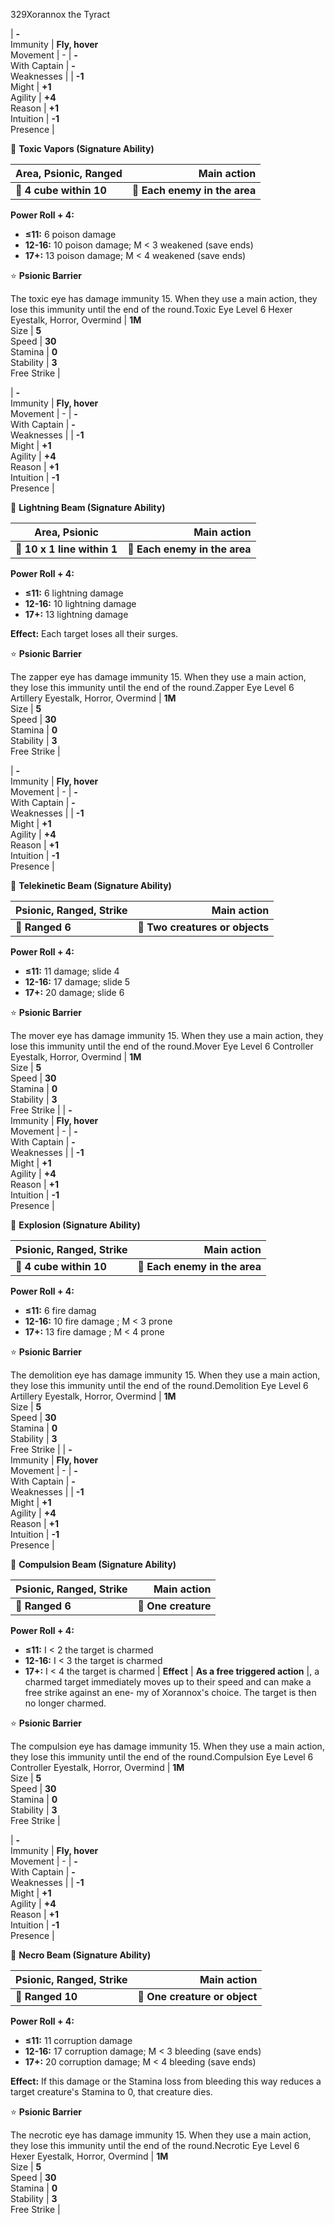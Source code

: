 329Xorannox the Tyract

| **-**<br>Immunity | **Fly, hover**<br>Movement |         -          | **-**<br>With Captain | **-**<br>Weaknesses  |
|  **-1**<br>Might  | **+1**<br>Agility |  **+4**<br>Reason  |  **+1**<br>Intuition  |  **-1**<br>Presence  |

🔳 **Toxic Vapors (Signature Ability)**

| **Area, Psionic, Ranged** | **Main action** |
| --- | ---:|
| **📏 4 cube within 10** | **🎯 Each enemy in the area** |

**Power Roll + 4:**

- **≤11:** 6 poison damage
- **12-16:** 10 poison damage; M < 3 weakened (save ends)
- **17+:** 13 poison damage; M < 4 weakened (save ends)

⭐️ **Psionic Barrier**

The toxic eye has damage immunity 15. When they use a main
action, they lose this immunity until the end of the round.Toxic Eye Level 6 Hexer
Eyestalk, Horror, Overmind
|   **1M**<br>Size   |  **5**<br>Speed   | **30**<br>Stamina |  **0**<br>Stability   | **3**<br>Free Strike |

| **-**<br>Immunity | **Fly, hover**<br>Movement |         -          | **-**<br>With Captain | **-**<br>Weaknesses  |
|  **-1**<br>Might  | **+1**<br>Agility |  **+4**<br>Reason  |  **+1**<br>Intuition  |  **-1**<br>Presence  |

🔳 **Lightning Beam (Signature Ability)**

| **Area, Psionic** | **Main action** |
| --- | ---:|
| **📏 10 x 1 line within 1** | **🎯 Each enemy in the area** |

**Power Roll + 4:**

- **≤11:** 6 lightning damage
- **12-16:** 10 lightning damage
- **17+:** 13 lightning damage

**Effect:** Each target loses all their surges.

⭐️ **Psionic Barrier**

The zapper eye has damage immunity 15. When they use a main
action, they lose this immunity until the end of the round.Zapper Eye Level 6 Artillery
Eyestalk, Horror, Overmind
|   **1M**<br>Size   |  **5**<br>Speed   | **30**<br>Stamina |  **0**<br>Stability   | **3**<br>Free Strike |

| **-**<br>Immunity | **Fly, hover**<br>Movement |         -          | **-**<br>With Captain | **-**<br>Weaknesses  |
|  **-1**<br>Might  | **+1**<br>Agility |  **+4**<br>Reason  |  **+1**<br>Intuition  |  **-1**<br>Presence  |

🏹 **Telekinetic Beam (Signature Ability)**

| **Psionic, Ranged, Strike** | **Main action** |
| --- | ---:|
| **📏 Ranged 6** | **🎯 Two creatures or objects** |

**Power Roll + 4:**

- **≤11:** 11 damage; slide 4
- **12-16:** 17 damage; slide 5
- **17+:** 20 damage; slide 6

⭐️ **Psionic Barrier**

The mover eye has damage immunity 15. When they use a main
action, they lose this immunity until the end of the round.Mover Eye Level 6 Controller
Eyestalk, Horror, Overmind
|   **1M**<br>Size   |  **5**<br>Speed   | **30**<br>Stamina |  **0**<br>Stability   | **3**<br>Free Strike |
| **-**<br>Immunity | **Fly, hover**<br>Movement |         -          | **-**<br>With Captain | **-**<br>Weaknesses  |
|  **-1**<br>Might  | **+1**<br>Agility |  **+4**<br>Reason  |  **+1**<br>Intuition  |  **-1**<br>Presence  |

🔳 **Explosion (Signature Ability)**

| **Psionic, Ranged, Strike** | **Main action** |
| --- | ---:|
| **📏 4 cube within 10** | **🎯 Each enemy in the area** |

**Power Roll + 4:**

- **≤11:** 6 fire damag
- **12-16:** 10 fire damage ; M < 3 prone
- **17+:** 13 fire damage ; M < 4 prone

⭐️ **Psionic Barrier**

The demolition eye has damage immunity 15. When they use a
main action, they lose this immunity until the end of the round.Demolition Eye Level 6 Artillery
Eyestalk, Horror, Overmind
|   **1M**<br>Size   |  **5**<br>Speed   | **30**<br>Stamina |  **0**<br>Stability   | **3**<br>Free Strike |
| **-**<br>Immunity | **Fly, hover**<br>Movement |         -          | **-**<br>With Captain | **-**<br>Weaknesses  |
|  **-1**<br>Might  | **+1**<br>Agility |  **+4**<br>Reason  |  **+1**<br>Intuition  |  **-1**<br>Presence  |

🏹 **Compulsion Beam (Signature Ability)**

| **Psionic, Ranged, Strike** | **Main action** |
| --- | ---:|
| **📏 Ranged 6** | **🎯 One creature** |

**Power Roll + 4:**

- **≤11:** I < 2 the target is charmed
- **12-16:** I < 3 the target is charmed
- **17+:** I < 4 the target is charmed
| **Effect** | **As a free triggered action** |, a charmed target immediately
moves up to their speed and can make a free strike against an ene-
my of Xorannox's choice. The target is then no longer charmed.

⭐️ **Psionic Barrier**

The compulsion eye has damage immunity 15. When they use a
main action, they lose this immunity until the end of the round.Compulsion Eye Level 6 Controller
Eyestalk, Horror, Overmind
|   **1M**<br>Size   |  **5**<br>Speed   | **30**<br>Stamina |  **0**<br>Stability   | **3**<br>Free Strike |

| **-**<br>Immunity | **Fly, hover**<br>Movement |         -          | **-**<br>With Captain | **-**<br>Weaknesses  |
|  **-1**<br>Might  | **+1**<br>Agility |  **+4**<br>Reason  |  **+1**<br>Intuition  |  **-1**<br>Presence  |

🏹 **Necro Beam (Signature Ability)**

| **Psionic, Ranged, Strike** | **Main action** |
| --- | ---:|
| **📏 Ranged 10** | **🎯 One creature or object** |

**Power Roll + 4:**

- **≤11:** 11 corruption damage
- **12-16:** 17 corruption damage; M < 3 bleeding (save ends)
- **17+:** 20 corruption damage; M < 4 bleeding (save ends)

**Effect:** If this damage or the Stamina loss from bleeding this way
reduces a target creature's Stamina to 0, that creature dies.

⭐️ **Psionic Barrier**

The necrotic eye has damage immunity 15. When they use a main
action, they lose this immunity until the end of the round.Necrotic Eye Level 6 Hexer
Eyestalk, Horror, Overmind
|   **1M**<br>Size   |  **5**<br>Speed   | **30**<br>Stamina |  **0**<br>Stability   | **3**<br>Free Strike |